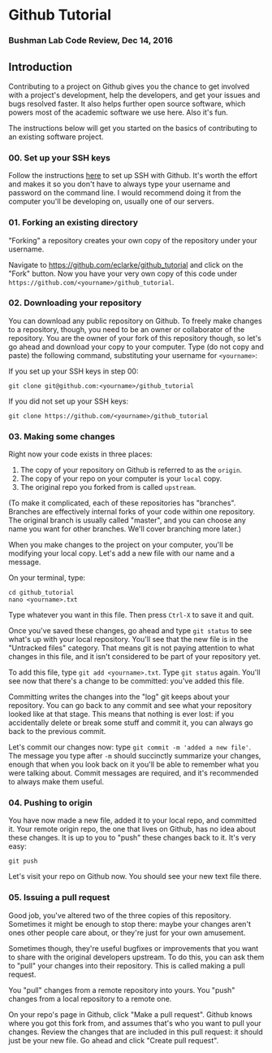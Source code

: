 # Github Tutorial
### Bushman Lab Code Review, Dec 14, 2016

## Introduction

Contributing to a project on Github gives you the chance to get involved with a project's development, help the developers, and get your issues and bugs resolved faster. It also helps further open source software, which powers most of the academic software we use here. Also it's fun. 

The instructions below will get you started on the basics of contributing to an existing software project.

### 00. Set up your SSH keys

Follow the instructions [here](https://help.github.com/articles/generating-an-ssh-key/) to set up SSH with Github. It's worth the effort and makes it so you don't have to always type your username and password on the command line. I would recommend doing it from the computer you'll be developing on, usually one of our servers.

### 01. Forking an existing directory

"Forking" a repository creates your own copy of the repository under your username. 

Navigate to https://github.com/eclarke/github_tutorial and click on the "Fork" button. Now you have your very own copy of this code under `https://github.com/<yourname>/github_tutorial`. 

### 02. Downloading your repository

You can download any public repository on Github. To freely make changes to a repository, though, you need to be an owner or collaborator of the repository. You are the owner of your fork of this repository though, so let's go ahead and download your copy to your computer. Type (do not copy and paste) the following command, substituting your username for `<yourname>`:

If you set up your SSH keys in step 00:

```
git clone git@github.com:<yourname>/github_tutorial
```

If you did not set up your SSH keys:

```
git clone https://github.com/<yourname>/github_tutorial
```

### 03. Making some changes

Right now your code exists in three places: 

1. The copy of your repository on Github is referred to as the `origin`.
2. The copy of your repo on your computer is your `local` copy.
3. The original repo you forked from is called `upstream`.

(To make it complicated, each of these repositories has "branches". Branches are effectively internal forks of your code within one repository. The original branch is usually called "master", and you can choose any name you want for other branches. We'll cover branching more later.)

When you make changes to the project on your computer, you'll be modifying your local copy. Let's add a new file with our name and a message.

On your terminal, type:

```
cd github_tutorial
nano <yourname>.txt
```

Type whatever you want in this file. Then press `Ctrl-X` to save it and quit.

Once you've saved these changes, go ahead and type `git status` to see what's up with your local repository. You'll see that the new file is in the "Untracked files" category. That means git is not paying attention to what changes in this file, and it isn't considered to be part of your repository yet.

To add this file, type `git add <yourname>.txt`. Type `git status` again. You'll see now that there's a change to be committed: you've added this file. 

Committing writes the changes into the "log" git keeps about your repository. You can go back to any commit and see what your repository looked like at that stage. This means that nothing is ever lost: if you accidentally delete or break some stuff and commit it, you can always go back to the previous commit.

Let's commit our changes now: type `git commit -m 'added a new file'`. The message you type after `-m` should succinctly summarize your changes, enough that when you look back on it you'll be able to remember what you were talking about. Commit messages are required, and it's recommended to always make them useful. 

### 04. Pushing to origin

You have now made a new file, added it to your local repo, and committed it. Your remote origin repo, the one that lives on Github, has no idea about these changes. It is up to you to "push" these changes back to it. It's very easy:

```
git push
```

Let's visit your repo on Github now. You should see your new text file there.

### 05. Issuing a pull request

Good job, you've altered two of the three copies of this repository. Sometimes it might be enough to stop there: maybe your changes aren't ones other people care about, or they're just for your own amusement.

Sometimes though, they're useful bugfixes or improvements that you want to share with the original developers upstream. To do this, you can ask them to "pull" your changes into their repository. This is called making a pull request.

You "pull" changes from a remote repository into yours. You "push" changes from a local repository to a remote one.

On your repo's page in Github, click "Make a pull request". Github knows where you got this fork from, and assumes that's who you want to pull your changes. Review the changes that are included in this pull request: it should just be your new file. Go ahead and click "Create pull request".
